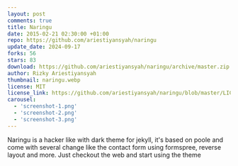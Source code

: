 ```yaml
---
layout: post
comments: true
title: Naringu
date: 2015-02-21 02:30:00 +01:00
repo: https://github.com/ariestiyansyah/naringu
update_date: 2024-09-17
forks: 56
stars: 83
download: https://github.com/ariestiyansyah/naringu/archive/master.zip
author: Rizky Ariestiyansyah
thumbnail: naringu.webp
license: MIT
license_link: https://github.com/ariestiyansyah/naringu/blob/master/LICENSE.md
carousel:
  - 'screenshot-1.png'
  - 'screenshot-2.png'
  - 'screenshot-3.png'
---
```


Naringu is a hacker like with dark theme for jekyll, it's based on poole and come with several change like the contact form using formspree, reverse layout and more. Just checkout the web and start using the theme
